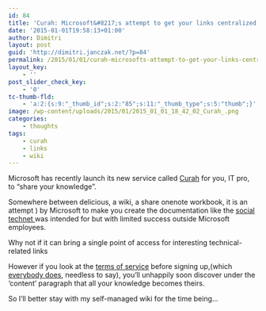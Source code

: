 ```yaml
---
id: 84
title: 'Curah: Microsoft&#8217;s attempt to get your links centralized'
date: '2015-01-01T19:58:13+01:00'
author: Dimitri
layout: post
guid: 'http://dimitri.janczak.net/?p=84'
permalink: /2015/01/01/curah-microsofts-attempt-to-get-your-links-centralized/
layout_key:
    - ''
post_slider_check_key:
    - '0'
tc-thumb-fld:
    - 'a:2:{s:9:"_thumb_id";s:2:"85";s:11:"_thumb_type";s:5:"thumb";}'
image: /wp-content/uploads/2015/01/2015_01_01_18_42_02_Curah_.png
categories:
    - thoughts
tags:
    - curah
    - links
    - wiki
---
```


Microsoft has recently launch its new service called [Curah](http://curah.microsoft.com) for you, IT pro, to “share your knowledge”.

Somewhere between delicious, a wiki, a share onenote workbook, it is an attempt ) by Microsoft to make you create the documentation like the [ social technet ](http://social.technet.microsoft.com/wiki)was intended for but with limited success outside Microsoft employees.

Why not if it can bring a single point of access for interesting technical-related links

However if you look at the [terms of service](http://curah.microsoft.com/terms) before signing up,(which [everybody does](http://southpark.cc.com/full-episodes/s15e01-humancentipad), needless to say), you’ll unhappily soon discover under the ‘content’ paragraph that all your knowledge becomes theirs.

So I’ll better stay with my self-managed wiki for the time being…